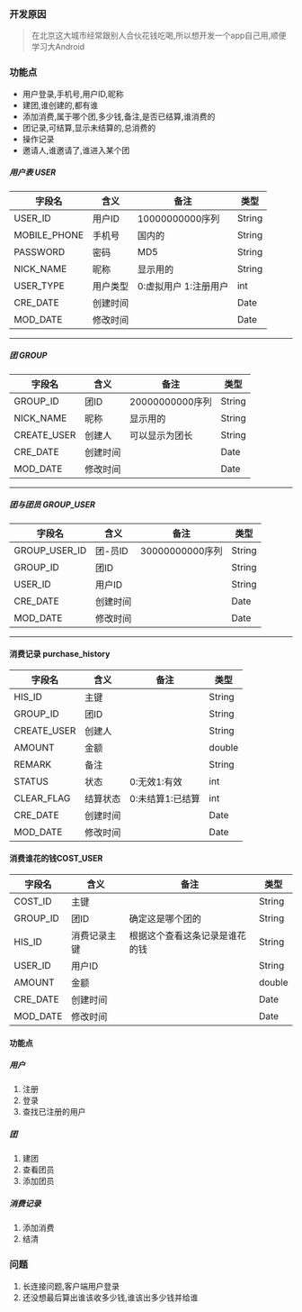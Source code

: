 ### 开发原因
> 在北京这大城市经常跟别人合伙花钱吃喝,所以想开发一个app自己用,顺便学习大Android
### 功能点
* 用户登录,手机号,用户ID,昵称
* 建团,谁创建的,都有谁
* 添加消费,属于哪个团,多少钱,备注,是否已结算,谁消费的
* 团记录,可结算,显示未结算的,总消费的
* 操作记录
* 邀请人,谁邀请了,谁进入某个团

##### 用户表 USER

字段名 | 含义 | 备注 | 类型
---|---|---|---
USER_ID | 用户ID | 10000000000序列 | String
MOBILE_PHONE | 手机号 | 国内的 | String
PASSWORD | 密码 | MD5 | String
NICK_NAME | 昵称 | 显示用的 | String
USER_TYPE | 用户类型 | 0:虚拟用户 1:注册用户 | int
CRE_DATE | 创建时间 | | Date
MOD_DATE | 修改时间 | | Date

---

##### 团 GROUP

字段名 | 含义 | 备注 | 类型
---|---|---|---
GROUP_ID | 团ID | 20000000000序列 | String
NICK_NAME | 昵称 | 显示用的 | String
CREATE_USER | 创建人 | 可以显示为团长 | String
CRE_DATE | 创建时间 | | Date
MOD_DATE | 修改时间 | | Date

---

##### 团与团员 GROUP_USER
字段名 | 含义 | 备注 | 类型
---|---|---|---
GROUP_USER_ID | 团-员ID | 30000000000序列 | String
GROUP_ID | 团ID |  | String
USER_ID | 用户ID |  | String
CRE_DATE | 创建时间 | | Date
MOD_DATE | 修改时间 | | Date

---
#### 消费记录 purchase_history
字段名 | 含义 | 备注 | 类型
---|---|---|---
HIS_ID | 主键 |  | String
GROUP_ID | 团ID |  | String
CREATE_USER | 创建人 |  | String
AMOUNT | 金额 |  | double
REMARK | 备注 |  | String
STATUS | 状态 | 0:无效1:有效 | int
CLEAR_FLAG | 结算状态 | 0:未结算1:已结算 | int
CRE_DATE | 创建时间 | | Date
MOD_DATE | 修改时间 | | Date

#### 消费谁花的钱COST_USER
字段名 | 含义 | 备注 | 类型
---|---|---|---
COST_ID | 主键 |  | String
GROUP_ID | 团ID | 确定这是哪个团的 | String
HIS_ID | 消费记录主键 | 根据这个查看这条记录是谁花的钱 | String
USER_ID | 用户ID |  | String
AMOUNT | 金额 |  | double
CRE_DATE | 创建时间 | | Date
MOD_DATE | 修改时间 | | Date

#### 功能点
##### 用户
  1. 注册
  2. 登录
  3. 查找已注册的用户
##### 团
  1. 建团
  2. 查看团员
  3. 添加团员
##### 消费记录
  1. 添加消费
  2. 结清

### 问题
1. 长连接问题,客户端用户登录
2. 还没想最后算出谁该收多少钱,谁该出多少钱并给谁

